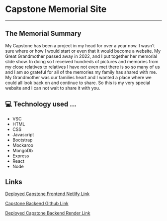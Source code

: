# Capstone Memorial Site 
________________________________________________________________________
## The Memorial Summary

My Capstone has been a project in my head for over a year now. I wasn't sure where or how I would start or even that it would become a website. My Great Grandmother passed away in 2022, and I put together her memorial slide show. In doing so I received hundreds of pictures and memories from my close relatives to relatives I have not even met there is so so many of us and I am so grateful for all of the memories my family has shared with me. My Grandmother was our families heart and I wanted a place where we could all look back on and continue to share. So this is my very special website and I can not wait to share it with you.

## 💻 Technology used ...

- VSC
- HTML
- CSS
- Javascript
- Bootstrap
- Mockaroo
- MongoDb
- Express
- React 
- Node

## Links

[Deployed Capstone Frontend  Netlify Link](<LINKGOESHERE>)

[Capstone Backend Github Link](https://github.com/KCap923/Capstone_Memorial_Backend)

[Deployed Capstone Backend Render Link](<https://capstone-memorial-backend.onrender.com>)